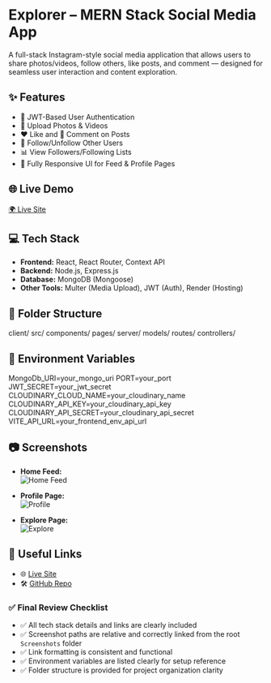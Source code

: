 # Explorer – MERN Stack Social Media App

A full-stack Instagram-style social media application that allows users to share photos/videos, follow others, like posts, and comment — designed for seamless user interaction and content exploration.

## ✨ Features
- 🔐 JWT-Based User Authentication
- 📸 Upload Photos & Videos
- ❤️ Like and 💬 Comment on Posts
- 🔁 Follow/Unfollow Other Users
- 📊 View Followers/Following Lists
- 📱 Fully Responsive UI for Feed & Profile Pages

## 🌐 Live Demo
[🌍 Live Site](https://explorer-k7p9.onrender.com)

## 💻 Tech Stack
- **Frontend:** React, React Router, Context API
- **Backend:** Node.js, Express.js
- **Database:** MongoDB (Mongoose)
- **Other Tools:** Multer (Media Upload), JWT (Auth), Render (Hosting)

## 🔄 Folder Structure
client/
src/
components/
pages/
server/
models/
routes/
controllers/

## 📂 Environment Variables
MongoDb_URI=your_mongo_uri
PORT=your_port
JWT_SECRET=your_jwt_secret
CLOUDINARY_CLOUD_NAME=your_cloudinary_name
CLOUDINARY_API_KEY=your_cloudinary_api_key
CLOUDINARY_API_SECRET=your_cloudinary_api_secret
VITE_API_URL=your_frontend_env_api_url

## 📷 Screenshots
- **Home Feed:**  
  ![Home Feed](./Screenshots/HomePage.png)

- **Profile Page:**  
  ![Profile](./Screenshots/Profile.png)

- **Explore Page:**  
  ![Explore](./Screenshots/Explore.png)

## 🔗 Useful Links
- 🌐 [Live Site](https://explorer-k7p9.onrender.com)
- 🛠️ [GitHub Repo](https://github.com/Suryam205/Explorer)


### ✅ Final Review Checklist

- ✅ All tech stack details and links are clearly included  
- ✅ Screenshot paths are relative and correctly linked from the root `Screenshots` folder  
- ✅ Link formatting is consistent and functional  
- ✅ Environment variables are listed clearly for setup reference  
- ✅ Folder structure is provided for project organization clarity











